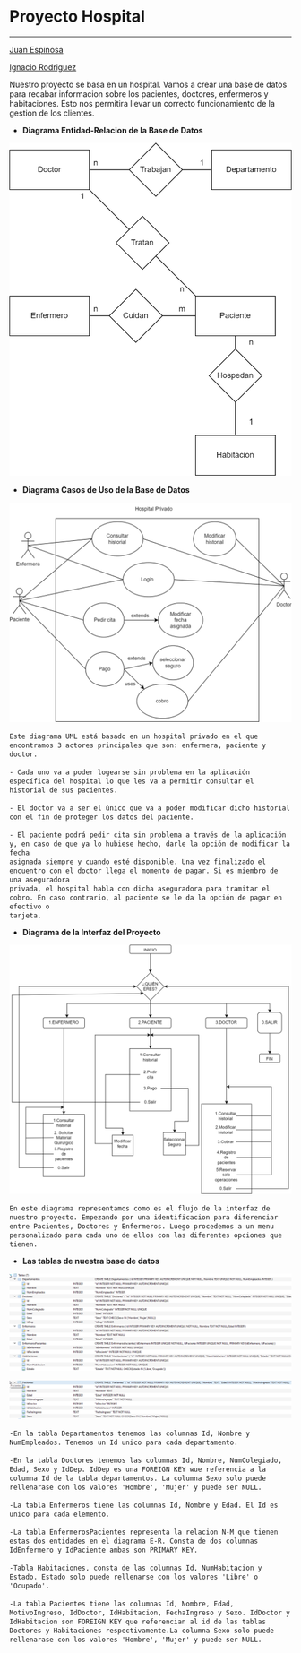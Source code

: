 # Proyecto Hospital
------

[Juan Espinosa](https://github.com/JuanEspinosa97)

[Ignacio Rodriguez](https://github.com/IgnacioRodrig)

Nuestro proyecto se basa en un hospital. Vamos a crear una base de datos para recabar informacion sobre los pacientes, doctores, enfermeros y habitaciones. Esto nos permitira llevar un correcto funcionamiento de la gestion de los clientes.

- **Diagrama Entidad-Relacion de la Base de Datos**

![Diagrama E-R](https://github.com/JuanEspinosa97/tis_2022_repositorio/blob/main/doc/Proyecto_Entidad_Relacion.png)

- **Diagrama Casos de Uso de la Base de Datos**

![Diagrama UML](https://github.com/JuanEspinosa97/tis_2022_repositorio/blob/main/doc/Proyecto_Diagrama_de_usos.png)

    Este diagrama UML está basado en un hospital privado en el que encontramos 3 actores principales que son: enfermera, paciente y doctor. 

    - Cada uno va a poder logearse sin problema en la aplicación específica del hospital lo que les va a permitir consultar el historial de sus pacientes. 

    - El doctor va a ser el único que va a poder modificar dicho historial con el fin de proteger los datos del paciente. 

    - El paciente podrá pedir cita sin problema a través de la aplicación y, en caso de que ya lo hubiese hecho, darle la opción de modificar la fecha
    asignada siempre y cuando esté disponible. Una vez finalizado el encuentro con el doctor llega el momento de pagar. Si es miembro de una aseguradora
    privada, el hospital habla con dicha aseguradora para tramitar el cobro. En caso contrario, al paciente se le da la opción de pagar en efectivo o
    tarjeta.


- **Diagrama de la Interfaz del Proyecto**

![Diagrama Interfaz](https://github.com/JuanEspinosa97/tis_2022_repositorio/blob/main/doc/Interfaz_Proyecto.png)

    En este diagrama representamos como es el flujo de la interfaz de nuestro proyecto. Empezando por una identificacion para diferenciar entre Pacientes, Doctores y Enfermeros. Luego procedemos a un menu personalizado para cada uno de ellos con las diferentes opciones que tienen.

- **Las tablas de nuestra base de datos**

![Tablas Proyecto](https://github.com/JuanEspinosa97/tis_2022_repositorio/blob/main/Tablas1.png)

![](https://github.com/JuanEspinosa97/tis_2022_repositorio/blob/main/Tablas2.png)

    -En la tabla Departamentos tenemos las columnas Id, Nombre y NumEmpleados. Tenemos un Id unico para cada departamento.

    -En la tabla Doctores tenemos las columnas Id, Nombre, NumColegiado, Edad, Sexo y IdDep. IdDep es una FOREIGN KEY wue referencia a la columna Id de la tabla departamentos. La columna Sexo solo puede rellenarase con los valores 'Hombre', 'Mujer' y puede ser NULL. 

    -La tabla Enfermeros tiene las columnas Id, Nombre y Edad. El Id es unico para cada elemento.

    -La tabla EnfermerosPacientes representa la relacion N-M que tienen estas dos entidades en el diagrama E-R. Consta de dos columnas IdEnfermero y IdPaciente ambas son PRIMARY KEY.

    -Tabla Habitaciones, consta de las columnas Id, NumHabitacion y Estado. Estado solo puede rellenarse con los valores 'Libre' o 'Ocupado'. 

    -La tabla Pacientes tiene las columnas Id, Nombre, Edad, MotivoIngreso, IdDoctor, IdHabitacion, FechaIngreso y Sexo. IdDoctor y IdHabitacion son FOREIGN KEY que referencian al id de las tablas Doctores y Habitaciones respectivamente.La columna Sexo solo puede rellenarase con los valores 'Hombre', 'Mujer' y puede ser NULL.

